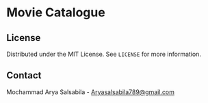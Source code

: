 # Movie Catalogue

## License

Distributed under the MIT License. See `LICENSE` for more information.

## Contact

Mochammad Arya Salsabila - Aryasalsabila789@gmail.com
